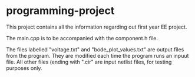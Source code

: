 # programming-project

This project contains all the information regarding out first year EE project.

The main.cpp is to be accompanied with the component.h file. 

The files labelled "voltage.txt" and "bode_plot_values.txt" are output files from the program. They are modified each time the program runs an inpuut file. All other files (ending with ".cir" are input netlist files, for testing purposes only.
